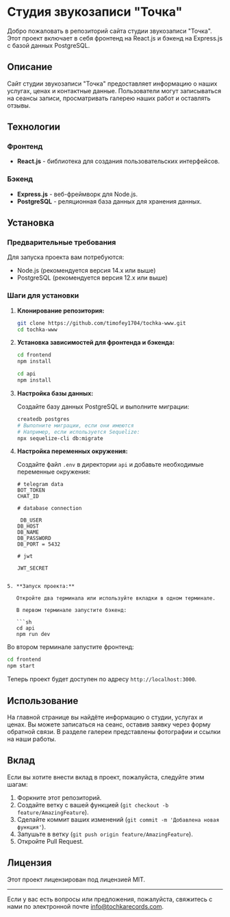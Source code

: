 # Студия звукозаписи "Точка"

Добро пожаловать в репозиторий сайта студии звукозаписи "Точка". Этот проект включает в себя фронтенд на React.js и бэкенд на Express.js с базой данных PostgreSQL.

## Описание

Сайт студии звукозаписи "Точка" предоставляет информацию о наших услугах, ценах и контактные данные. Пользователи могут записываться на сеансы записи, просматривать галерею наших работ и оставлять отзывы.

## Технологии

### Фронтенд

- **React.js** - библиотека для создания пользовательских интерфейсов.

### Бэкенд

- **Express.js** - веб-фреймворк для Node.js.
- **PostgreSQL** - реляционная база данных для хранения данных.

## Установка

### Предварительные требования

Для запуска проекта вам потребуются:

- Node.js (рекомендуется версия 14.x или выше)
- PostgreSQL (рекомендуется версия 12.x или выше)

### Шаги для установки

1. **Клонирование репозитория:**

   ```sh
   git clone https://github.com/timofey1704/tochka-www.git
   cd tochka-www
   ```

2. **Установка зависимостей для фронтенда и бэкенда:**

   ```sh
   cd frontend
   npm install

   cd api
   npm install
   ```

3. **Настройка базы данных:**

   Создайте базу данных PostgreSQL и выполните миграции:

   ```sh
   createdb postgres
   # Выполните миграции, если они имеются
   # Например, если используется Sequelize:
   npx sequelize-cli db:migrate
   ```

4. **Настройка переменных окружения:**

   Создайте файл `.env` в директории `api` и добавьте необходимые переменные окружения:

   ```env
   # telegram data
   BOT_TOKEN
   CHAT_ID

   # database connection

    DB_USER
   DB_HOST
   DB_NAME
   DB_PASSWORD
   DB_PORT = 5432

   # jwt

   JWT_SECRET
   ```

````

5. **Запуск проекта:**

   Откройте два терминала или используйте вкладки в одном терминале.

   В первом терминале запустите бэкенд:

   ```sh
   cd api
   npm run dev
````

Во втором терминале запустите фронтенд:

```sh
cd frontend
npm start
```

Теперь проект будет доступен по адресу `http://localhost:3000`.

## Использование

На главной странице вы найдёте информацию о студии, услугах и ценах. Вы можете записаться на сеанс, оставив заявку через форму обратной связи. В разделе галереи представлены фотографии и ссылки на наши работы.

## Вклад

Если вы хотите внести вклад в проект, пожалуйста, следуйте этим шагам:

1.  Форкните этот репозиторий.
2.  Создайте ветку с вашей функцией (`git checkout -b feature/AmazingFeature`).
3.  Сделайте коммит ваших изменений (`git commit -m 'Добавлена новая функция'`).
4.  Запушьте в ветку (`git push origin feature/AmazingFeature`).
5.  Откройте Pull Request.

## Лицензия

Этот проект лицензирован под лицензией MIT.

---

Если у вас есть вопросы или предложения, пожалуйста, свяжитесь с нами по электронной почте info@tochkarecords.com.
